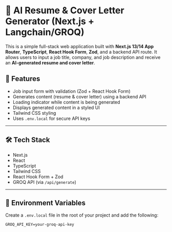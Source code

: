 # 🧠 AI Resume & Cover Letter Generator (Next.js + Langchain/GROQ)

This is a simple full-stack web application built with **Next.js 13/14 App Router**, **TypeScript**, **React Hook Form**, **Zod**, and a backend API route. It allows users to input a job title, company, and job description and receive an **AI-generated resume and cover letter**.

## 🚀 Features

- Job input form with validation (Zod + React Hook Form)
- Generates content (resume & cover letter) using a backend API
- Loading indicator while content is being generated
- Displays generated content in a styled UI
- Tailwind CSS styling
- Uses `.env.local` for secure API keys

---

## 🛠️ Tech Stack

- Next.js
- React
- TypeScript
- Tailwind CSS
- React Hook Form + Zod
- GROQ API (via `/api/generate`)

---

## 📄 Environment Variables

Create a `.env.local` file in the root of your project and add the following:

```env
GROQ_API_KEY=your-groq-api-key
